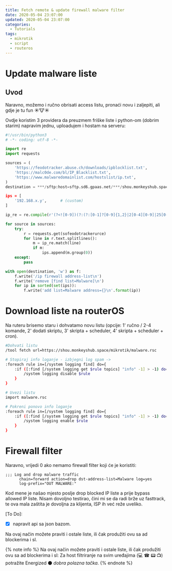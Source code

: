 ```yaml
---
title: Fetch remote & update firewall malware filter
date: 2020-05-04 23:07:00
updated: 2020-05-04 23:07:00
categories:
  - Tutorials
tags:
  - mikrotik
  - script
  - routeros
---
```


# Update malware liste

## Uvod

Naravno, možemo i ručno obrisati access listu, pronaći novu i zaljepiti, ali gdje je tu fun ☀🐮☀

Ovdje koristim 3 providera da preuzmem friške liste i python-om (dobrim starim) napravim jednu, uploadujem i hostam na serveru:

<!--more-->

```python
#!/usr/bin/python3
# -*- coding: utf-8 -*-

import re
import requests

sources = (
    'https://feodotracker.abuse.ch/downloads/ipblocklist.txt',
    'https://malc0de.com/bl/IP_Blacklist.txt',
    'https://www.malwaredomainlist.com/hostslist/ip.txt',
)
destination = ***/sftp:host=sftp.sd6.gpaas.net/***/shou.monkeyshub.space/***/mikrotik/malware.rsc'

ips = [
    '192.168.x.y',      # (custom)
]

ip_re = re.compile(r'(?<![0-9])(?:(?:[0-1]?[0-9]{1,2}|2[0-4][0-9]|25[0-5])[.](?:[0-1]?[0-9]{1,2}|2[0-4][0-9]|25[0-5])[.](?:[0-1]?[0-9]{1,2}|2[0-4][0-9]|25[0-5])[.](?:[0-1]?[0-9]{1,2}|2[0-4][0-9]|25[0-5]))(?![0-9])')

for source in sources:
    try:
        r = requests.get(sofeodotrackerurce)
        for line in r.text.splitlines():
            m = ip_re.match(line)
            if m:
                ips.append(m.group(0))
    except:
        pass

with open(destination, 'w') as f:
    f.write('/ip firewall address-list\n')
    f.write('remove [find list=Malware]\n')
    for ip in sorted(set(ips)):
        f.write('add list=Malware address={}\n'.format(ip))
```

# Download liste na routerOS

Na ruteru brisemo staru i dohvatamo novu listu (opcije: 1' ručno / 2-4 komande, 2' dodati skriptu, 3' skripta + scheduler, 4' skripta + scheduler + cron).

```bash
#Dohvati listu
/tool fetch url=https://shou.monkeyshub.space/mikrotik/malware.rsc

# Stopiraj info loganje - izbjegni log spam ->
:foreach rule in=[/system logging find] do={
    :if ([:find [/system logging get $rule topics] "info" -1] > -1) do={
        /system logging disable $rule
    }
}

# Uvezi listu
import malware.rsc

# Pokreni ponovo info loganje
:foreach rule in=[/system logging find] do={
    :if ([:find [/system logging get $rule topics] "info" -1] > -1) do={
        /system logging enable $rule
    }
}
```

# Firewall filter

Naravno, vrijedi 0 ako nemamo firewall filter koji će je koristiti:

```firewall
;;; Log and drop malware traffic
      chain=forward action=drop dst-address-list=Malware log=yes
      log-prefix="OUT MALWARE:"
```
Kod mene je našao mjesto poslje drop blocked IP liste a prije bypass allowed IP liste. Nisam dovoljno testirao, čini mi se da radi brže uz fasttrack, te ova mala zaštita je dovoljna za klijenta, ISP ih već reže uveliko.

[To Do]:

  - [x] napravit api sa json bazom.

Na ovaj način možete praviti i ostale liste, ili čak produžiti ovu sa ad blockerima i sl.

{%  note info %}
Na ovaj način možete praviti i ostale liste, ili čak produžiti ovu sa ad blockerima i sl:
Za host filtriranje na svim uređajima (💻 ☎ 📟 📺) potražite Energized ⚫ *dobra polazna tačka*.
{%  endnote %}
